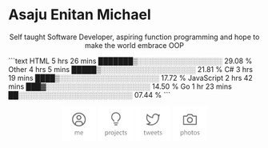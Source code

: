 # Asaju Enitan Michael

<p align="center">
  Self taught Software Developer, aspiring function programming and hope to make the world embrace OOP
</p>
<!--START_SECTION:waka-->
```text
HTML         5 hrs 26 mins   ███████▒░░░░░░░░░░░░░░░░░   29.08 % 
Other        4 hrs 5 mins    █████▒░░░░░░░░░░░░░░░░░░░   21.81 % 
C#           3 hrs 19 mins   ████▒░░░░░░░░░░░░░░░░░░░░   17.72 % 
JavaScript   2 hrs 42 mins   ███▓░░░░░░░░░░░░░░░░░░░░░   14.50 % 
Go           1 hr 23 mins    ██░░░░░░░░░░░░░░░░░░░░░░░   07.44 % 
```
<!--END_SECTION:waka-->
<p align="center">
    <a href="https://strae.dev/"><img src="https://github.com/en1tan/en1tan/raw/main/me.svg?sanitize=true" alt="Me" height="70" /></a>
    <!--<a href="https://antfu.me/blog"><img src='https://github.com/en1tan/en1tan/raw/main/blog.svg?sanitize=true' alt="Blog" title="Blog" height='70'/></a>-->
  <a href="https://strae.dev/#projects"><img src='https://github.com/en1tan/en1tan/raw/main/projects.svg?sanitize=true' alt="Projects" title="Projects" height='70'/></a>
  <a href="https://twitter.com/strae_dev"><img src='https://github.com/en1tan/en1tan/raw/main/tweets.svg?sanitize=true' alt="Tweets" title="Tweets" height='70'/></a>
   <a href="https://instagram.com/strae_dev"><img src='https://github.com/en1tan/en1tan/raw/main/photos.svg?sanitize=true' alt="Photos" title="Photos" height='70'/></a>
  <!--<a href="https://github.com/sponsors/en1tan"><img src='https://github.com/en1tan/entan/raw/main/sponsor.svg?sanitize=true' alt="Sponsor" title="Sponsor" height='70'/></a>-->
</p>
